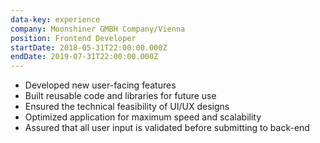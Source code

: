 ```yaml
---
data-key: experience
company: Moonshiner GMBH Company/Vienna
position: Frontend Developer
startDate: 2018-05-31T22:00:00.000Z
endDate: 2019-07-31T22:00:00.000Z
---
```


* Developed new user-facing features
* Built reusable code and libraries for future use
* Ensured the technical feasibility of UI/UX designs
* Optimized application for maximum speed and scalability
* Assured that all user input is validated before submitting to back-end

